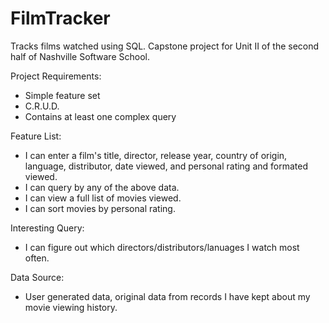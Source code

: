 FilmTracker
===========

Tracks films watched using SQL. Capstone project for Unit II of the second half of Nashville Software School. 

Project Requirements:
- Simple feature set
- C.R.U.D.
- Contains at least one complex query


Feature List:
- I can enter a film's title, director, release year, country of origin, language, distributor, date viewed, and personal rating and formated viewed.
- I can query by any of the above data.
- I can view a full list of movies viewed.
- I can sort movies by personal rating.


Interesting Query:
- I can figure out which directors/distributors/lanuages I watch most often. 

Data Source: 
- User generated data, original data from records I have kept about my movie viewing history.



